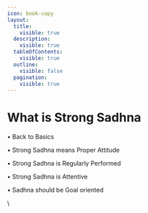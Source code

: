 ```yaml
---
icon: book-copy
layout:
  title:
    visible: true
  description:
    visible: true
  tableOfContents:
    visible: true
  outline:
    visible: false
  pagination:
    visible: true
---
```


# What is Strong Sadhna

• Back to Basics

• Strong Sadhna means Proper Attitude

• Strong Sadhna is Regularly Performed

• Strong Sadhna is Attentive

• Sadhna should be Goal oriented

\
